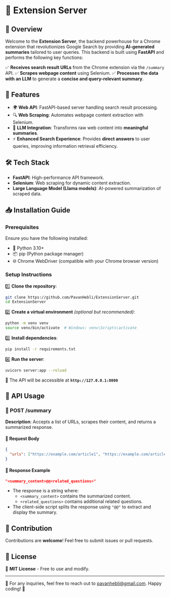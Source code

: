 # 🚀 Extension Server

## 📌 Overview
Welcome to the **Extension Server**, the backend powerhouse for a Chrome extension that revolutionizes Google Search by providing **AI-generated summaries** tailored to user queries. This backend is built using **FastAPI** and performs the following key functions:

✅ **Receives search result URLs** from the Chrome extension via the `/summary` API.
✅ **Scrapes webpage content** using Selenium.
✅ **Processes the data with an LLM** to generate a **concise and query-relevant summary**.

## 🎯 Features
- 🌍 **Web API**: FastAPI-based server handling search result processing.
- 🔍 **Web Scraping**: Automates webpage content extraction with Selenium.
- 🧠 **LLM Integration**: Transforms raw web content into **meaningful summaries**.
- ⚡ **Enhanced Search Experience**: Provides **direct answers** to user queries, improving information retrieval efficiency.

## 🛠 Tech Stack
- **FastAPI**: High-performance API framework.
- **Selenium**: Web scraping for dynamic content extraction.
- **Large Language Model (Llama models)**: AI-powered summarization of scraped data.

## 📥 Installation Guide
### Prerequisites
Ensure you have the following installed:
- 🐍 Python 3.10+
- 📦 pip (Python package manager)
- 🌐 Chrome WebDriver (compatible with your Chrome browser version)

### Setup Instructions
1️⃣ **Clone the repository**:
   ```bash
   git clone https://github.com/PavanHebli/ExtensionServer.git
   cd ExtensionServer
   ```
2️⃣ **Create a virtual environment** *(optional but recommended)*:
   ```bash
   python -m venv venv
   source venv/bin/activate  # Windows: venv\Scripts\activate
   ```
3️⃣ **Install dependencies**:
   ```bash
   pip install -r requirements.txt
   ```
4️⃣ **Run the server**:
   ```bash
   uvicorn server:app --reload
   ```
   🎯 The API will be accessible at **`http://127.0.0.1:8000`**

## 🔗 API Usage
### **📌 POST /summary**
**Description**: Accepts a list of URLs, scrapes their content, and returns a summarized response.

#### **🔻 Request Body**
```json
{
  "urls": ["https://example.com/article1", "https://example.com/article2"]
}
```

#### **🔺 Response Example**
```json
"<summary_content>@@<related_questions>"
```

- The response is a string where:
  - `<summary_content>` contains the summarized content.
  - `<related_questions>` contains additional related questions.
- The client-side script splits the response using `"@@"` to extract and display the summary.

## 🤝 Contribution
Contributions are **welcome**! Feel free to submit issues or pull requests.

## 📜 License
📝 **MIT License** - Free to use and modify.

---

💌 For any inquiries, feel free to reach out to pavanhebli@gmail.com. Happy coding! 🎉